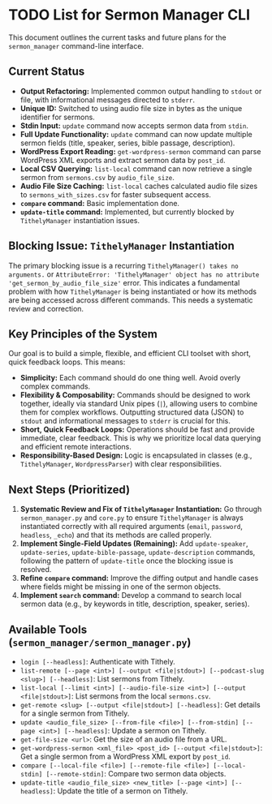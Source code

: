 # TODO List for Sermon Manager CLI

This document outlines the current tasks and future plans for the `sermon_manager` command-line interface.

## Current Status

-   **Output Refactoring:** Implemented common output handling to `stdout` or file, with informational messages directed to `stderr`.
-   **Unique ID:** Switched to using audio file size in bytes as the unique identifier for sermons.
-   **Stdin Input:** `update` command now accepts sermon data from `stdin`.
-   **Full Update Functionality:** `update` command can now update multiple sermon fields (title, speaker, series, bible passage, description).
-   **WordPress Export Reading:** `get-wordpress-sermon` command can parse WordPress XML exports and extract sermon data by `post_id`.
-   **Local CSV Querying:** `list-local` command can now retrieve a single sermon from `sermons.csv` by `audio_file_size`.
-   **Audio File Size Caching:** `list-local` caches calculated audio file sizes to `sermons_with_sizes.csv` for faster subsequent access.
-   **`compare` command:** Basic implementation done.
-   **`update-title` command:** Implemented, but currently blocked by `TithelyManager` instantiation issues.

## Blocking Issue: `TithelyManager` Instantiation

The primary blocking issue is a recurring `TithelyManager() takes no arguments.` or `AttributeError: 'TithelyManager' object has no attribute 'get_sermon_by_audio_file_size'` error. This indicates a fundamental problem with how `TithelyManager` is being instantiated or how its methods are being accessed across different commands. This needs a systematic review and correction.

## Key Principles of the System

Our goal is to build a simple, flexible, and efficient CLI toolset with short, quick feedback loops. This means:

-   **Simplicity:** Each command should do one thing well. Avoid overly complex commands.
-   **Flexibility & Composability:** Commands should be designed to work together, ideally via standard Unix pipes (`|`), allowing users to combine them for complex workflows. Outputting structured data (JSON) to `stdout` and informational messages to `stderr` is crucial for this.
-   **Short, Quick Feedback Loops:** Operations should be fast and provide immediate, clear feedback. This is why we prioritize local data querying and efficient remote interactions.
-   **Responsibility-Based Design:** Logic is encapsulated in classes (e.g., `TithelyManager`, `WordpressParser`) with clear responsibilities.

## Next Steps (Prioritized)

1.  **Systematic Review and Fix of `TithelyManager` Instantiation:** Go through `sermon_manager.py` and `core.py` to ensure `TithelyManager` is always instantiated correctly with all required arguments (`email`, `password`, `headless`, `_echo`) and that its methods are called properly.
2.  **Implement Single-Field Updates (Remaining):** Add `update-speaker`, `update-series`, `update-bible-passage`, `update-description` commands, following the pattern of `update-title` once the blocking issue is resolved.
3.  **Refine `compare` command:** Improve the diffing output and handle cases where fields might be missing in one of the sermon objects.
4.  **Implement `search` command:** Develop a command to search local sermon data (e.g., by keywords in title, description, speaker, series).

## Available Tools (`sermon_manager/sermon_manager.py`)

*   `login [--headless]`: Authenticate with Tithely.
*   `list-remote [--page <int>] [--output <file|stdout>] [--podcast-slug <slug>] [--headless]`: List sermons from Tithely.
*   `list-local [--limit <int>] [--audio-file-size <int>] [--output <file|stdout>]`: List sermons from the local `sermons.csv`.
*   `get-remote <slug> [--output <file|stdout>] [--headless]`: Get details for a single sermon from Tithely.
*   `update <audio_file_size> [--from-file <file>] [--from-stdin] [--page <int>] [--headless]`: Update a sermon on Tithely.
*   `get-file-size <url>`: Get the size of an audio file from a URL.
*   `get-wordpress-sermon <xml_file> <post_id> [--output <file|stdout>]`: Get a single sermon from a WordPress XML export by `post_id`.
*   `compare [--local-file <file>] [--remote-file <file>] [--local-stdin] [--remote-stdin]`: Compare two sermon data objects.
*   `update-title <audio_file_size> <new_title> [--page <int>] [--headless]`: Update the title of a sermon on Tithely.
